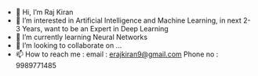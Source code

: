 - 👋 Hi, I’m Raj Kiran
- 👀 I’m interested in Artificial Intelligence and Machine Learning, in next 2-3 Years, want to be an Expert in Deep Learning
- 🌱 I’m currently learning Neural Networks
- 💞️ I’m looking to collaborate on ...
- 📫 How to reach me :   email :  erajkiran9@gmail.com   Phone no : 9989771485

<!---
erajkiran1/erajkiran1 is a ✨ special ✨ repository because its `README.md` (this file) appears on your GitHub profile.
You can click the Preview link to take a look at your changes.
--->
